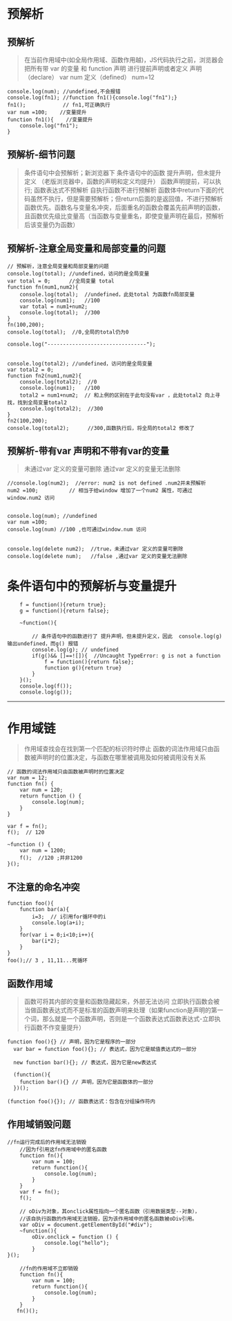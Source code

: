 # 预解析

## 预解析

> 在当前作用域中(如全局作用域、函数作用越)，JS代码执行之前，浏览器会把所有带 var 的变量 和 function 声明 进行提前声明或者定义
> 声明（declare） var num
> 定义（defined） num=12

```
console.log(num); //undefined,不会报错
console.log(fn1); //function fn1(){console.log("fn1");}
fn1();            // fn1,可正确执行
var num =100;    //变量提升
function fn1(){    //变量提升
    console.log("fn1");
}

```

## 预解析-细节问题
> 条件语句中会预解析；新浏览器下 条件语句中的函数 提升声明，但未提升定义 （老版浏览器中，函数的声明和定义均提升）
> 函数声明提前，可以执行; 函数表达式不预解析
> 自执行函数不进行预解析
> 函数体中return下面的代码虽然不执行，但是需要预解析；但return后面的是返回值，不进行预解析
> 函数优先。函数名与变量名冲突，后面重名的函数会覆盖先前声明的函数，且函数优先级比变量高（当函数与变量重名，即使变量声明在最后，预解析后该变量仍为函数）


## 预解析-注意全局变量和局部变量的问题

```
// 预解析，注意全局变量和局部变量的问题
console.log(total); //undefined，访问的是全局变量
var total = 0;      //全局变量 total
function fn(num1,num2){
    console.log(total);  //undefined，此处total 为函数fn局部变量
    console.log(num1);   //100
    var total = num1+num2; 
    console.log(total);  //300 
}
fn(100,200);
console.log(total);  //0,全局的total仍为0

console.log("--------------------------------"); 


console.log(total2); //undefined，访问的是全局变量
var total2 = 0;
function fn2(num1,num2){
    console.log(total2);  //0
    console.log(num1);   //100
    total2 = num1+num2;  // 和上例的区别在于此句没有var ，此处total2 向上寻找，找到全局变量total2
    console.log(total2);  //300
}
fn2(100,200);
console.log(total2);      //300,函数执行后，将全局的total2 修改了

```

## 预解析-带有var 声明和不带有var的变量
> 未通过var 定义的变量可删除
> 通过var 定义的变量无法删除

```
//console.log(num2);  //error: num2 is not defined .num2并未预解析
num2 =100;          // 相当于给window 增加了一个num2 属性，可通过window.num2 访问


console.log(num); //undefined
var num =100;  
console.log(num) //100 ,也可通过window.num 访问


console.log(delete num2);  //true，未通过var 定义的变量可删除
console.log(delete num);   //false ,通过var 定义的变量无法删除

```

# 条件语句中的预解析与变量提升

```
    f = function(){return true};
    g = function(){return false};
    
    ~function(){

        // 条件语句中的函数进行了 提升声明，但未提升定义，因此  console.log(g) 输出undefined，而g() 报错
        console.log(g); // undefined
        if(g()&& []==![]){  //Uncaught TypeError: g is not a function 
            f = function(){return false};
            function g(){return true}
        }
    }();
    console.log(f());
    console.log(g());

```

---
# 作用域链
> 作用域查找会在找到第一个匹配的标识符时停止
> 函数的词法作用域只由函数被声明时的位置决定，与函数在哪里被调用及如何被调用没有关系	

```
// 函数的词法作用域只由函数被声明时的位置决定
var num = 12;
function fn() {
    var num = 120;
    return function () {
        console.log(num);
    }
}

var f = fn();
f();  // 120

~function () {
    var num = 1200;
    f();  //120 ;并非1200
}();
```

## 不注意的命名冲突

```
function foo(){
    function bar(a){
        i=3;  // i引用for循环中的i
        console.log(a+i);
    }
    for(var i = 0;i<10;i++){
        bar(i*2);
    }
}
foo();// 3 , 11,11...死循环

```

## 函数作用域
> 函数可将其内部的变量和函数隐藏起来，外部无法访问
> 立即执行函数会被当做函数表达式而不是标准的函数声明来处理（如果function是声明的第一个词，那么就是一个函数声明，否则是一个函数表达式函数表达式-立即执行函数不作变量提升）

```
function foo(){} // 声明，因为它是程序的一部分
  var bar = function foo(){}; // 表达式，因为它是赋值表达式的一部分

  new function bar(){}; // 表达式，因为它是new表达式

  (function(){
    function bar(){} // 声明，因为它是函数体的一部分
  })();

(function foo(){}); // 函数表达式：包含在分组操作符内

```

## 作用域销毁问题

```
//fn运行完成后的作用域无法销毁
    //因为f引用这fn作用域中的匿名函数
    function fn(){
        var num = 100;
        return function(){
            console.log(num);
        }
    }
    var f = fn();
    f();

    // oDiv为对象，其onclick属性指向一个匿名函数（引用数据类型--对象），
    //该自执行函数的作用域无法销毁，因为该作用域中的匿名函数被oDiv引用。
    var oDiv = document.getElementById("#div");
    ~function(){
        oDiv.onclick = function () {
            console.log("hello");
        }
}();

    //fn的作用域不立即销毁
    function fn(){
        var num = 100;
        return function(){
            console.log(num);
        }
    }
   fn()();

```


















